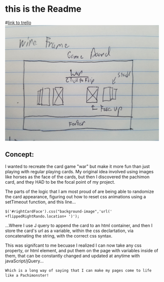 # 

# this is the Readme

#[link to trello](https://trello.com/b/QzFF5Bav/war)
![](wireframe/wire-frame.jpg)


## Concept: 
I wanted to recreate the card game "war" but make it more fun than just playing with regular playing cards.  My original idea involved using images like horses as the face of the cards, but then I discovered the pachimon card, and they HAD to be the focal point of my project.
 

The parts of the logic that I am most proud of are being able to randomize the card appearance, figuring out how to reset css animations using a setTimeout function, and this line...

	$('#rightCardFace').css("background-image",'url(' +flippedRightRando.location+ ')'); 

...Where I use J query to append the card to an html container, and then I  store the card's url as a variable, within the css declartation, via concatenating the string, with the correct css syntax.

This was signifcant to me becuase I realized I can now take any css property, or html element, and put them on the page with variables inside of them, that can be constantly changed and updated at anytime with javaScript/jQuery... 

	Which is a long way of saying that I can make my pages come to life like a Pachimonster!  





